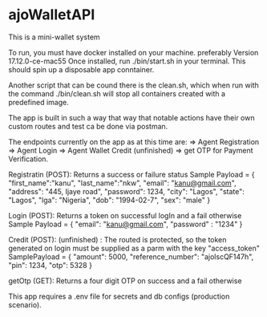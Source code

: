 # ajoWalletAPI

This is a mini-wallet system 

To run, you must have docker installed on your machine. preferably Version 17.12.0-ce-mac55
Once installed, run ./bin/start.sh in your terminal.
This should spin up a disposable app conntainer.

Another script that can be cound there is the clean.sh, which when run with the command
./bin/clean.sh will stop all containers created with a predefined image.

The app is built in such a way that way that notable actions have their own custom routes and test ca be done 
via postman.

The endpoints currently on the app as at this time are:
=> Agent Registration
=> Agent Login
=> Agent Wallet Credit (unfinished)
=> get OTP for Payment Verification.

Registratin (POST): Returns a success or failure status
Sample Payload = {
	"first_name":"kanu",
	"last_name":"nkw",
	"email": "kanu@gmail.com",
	"address": "445, Ijaye road",
	"password": 1234,
	"city": "Lagos",
	"state": "Lagos",
	"lga": "Nigeria",
	"dob": "1994-02-7",
	"sex": "male"
}

Login (POST): Returns a token on successful logIn and a fail otherwise
Sample Payload = {
	"email": "kanu@gmail.com",
	"password" : "1234"
}


Credit (POST): (unfinished) : The routed is protected, so the token generated on login must be supplied as a parm with the key "access_token"
SamplePayload = {
	"amount": 5000,
	"reference_number": "ajolscQF147h",
	"pin": 1234,
	"otp": 5328
}

getOtp (GET): Returns a four digit OTP on success and a fail otherwise


This app requires a .env file for secrets and db configs (production scenario).
